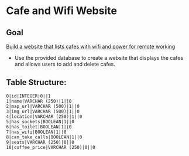 # Cafe and Wifi Website

## Goal

<u>Build a website that lists cafes with wifi and power for remote working</u>

* Use the provided database to create a website that displays the cafes and 
allows users to add and delete cafes.

## Table Structure:

```
0|id|INTEGER|0||1
1|name|VARCHAR (250)|1||0
2|map_url|VARCHAR (500)|1||0
3|img_url|VARCHAR (500)|1||0
4|location|VARCHAR (250)|1||0
5|has_sockets|BOOLEAN|1||0
6|has_toilet|BOOLEAN|1||0
7|has_wifi|BOOLEAN|1||0
8|can_take_calls|BOOLEAN|1||0
9|seats|VARCHAR (250)|0||0
10|coffee_price|VARCHAR (250)|0||0
```


